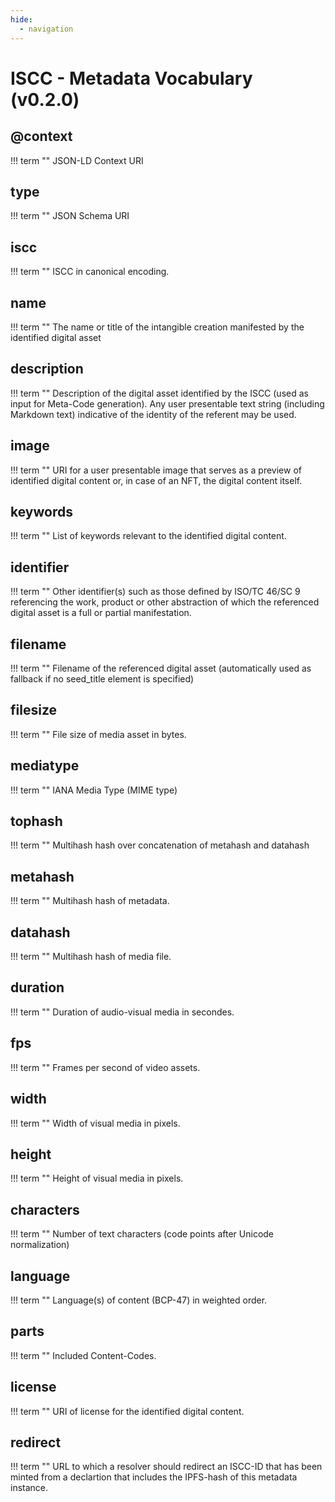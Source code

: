 ```yaml
---
hide:
  - navigation
---
```


# ISCC - Metadata Vocabulary (v0.2.0)

## @context

!!! term ""
    JSON-LD Context URI

## type

!!! term ""
    JSON Schema URI

## iscc

!!! term ""
    ISCC in canonical encoding.

## name

!!! term ""
    The name or title of the intangible creation manifested by the identified digital asset

## description

!!! term ""
    Description of the digital asset identified by the ISCC (used as input for Meta-Code generation). Any user presentable text string (including Markdown text) indicative of the identity of the referent may be used.

## image

!!! term ""
    URI for a user presentable image that serves as a preview of identified digital content or, in case of an NFT, the digital content itself.

## keywords

!!! term ""
    List of keywords relevant to the identified digital content.

## identifier

!!! term ""
    Other identifier(s) such as those defined by ISO/TC 46/SC 9 referencing the work, product or other abstraction of which the referenced digital asset is a full or partial manifestation.

## filename

!!! term ""
    Filename of the referenced digital asset (automatically used as fallback if no seed_title element is specified)

## filesize

!!! term ""
    File size of media asset in bytes.

## mediatype

!!! term ""
    IANA Media Type (MIME type)

## tophash

!!! term ""
    Multihash hash over concatenation of metahash and datahash

## metahash

!!! term ""
    Multihash hash of metadata.

## datahash

!!! term ""
    Multihash hash of media file.

## duration

!!! term ""
    Duration of audio-visual media in secondes.

## fps

!!! term ""
    Frames per second of video assets.

## width

!!! term ""
    Width of visual media in pixels.

## height

!!! term ""
    Height of visual media in pixels.

## characters

!!! term ""
    Number of text characters (code points after Unicode normalization)

## language

!!! term ""
    Language(s) of content (BCP-47) in weighted order.

## parts

!!! term ""
    Included Content-Codes.

## license

!!! term ""
    URI of license for the identified digital content.

## redirect

!!! term ""
    URL to which a resolver should redirect an ISCC-ID that has been minted from a declartion that includes the IPFS-hash of this metadata instance.

